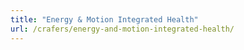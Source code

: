 ```yaml
---
title: "Energy & Motion Integrated Health"
url: /crafers/energy-and-motion-integrated-health/
---
```

